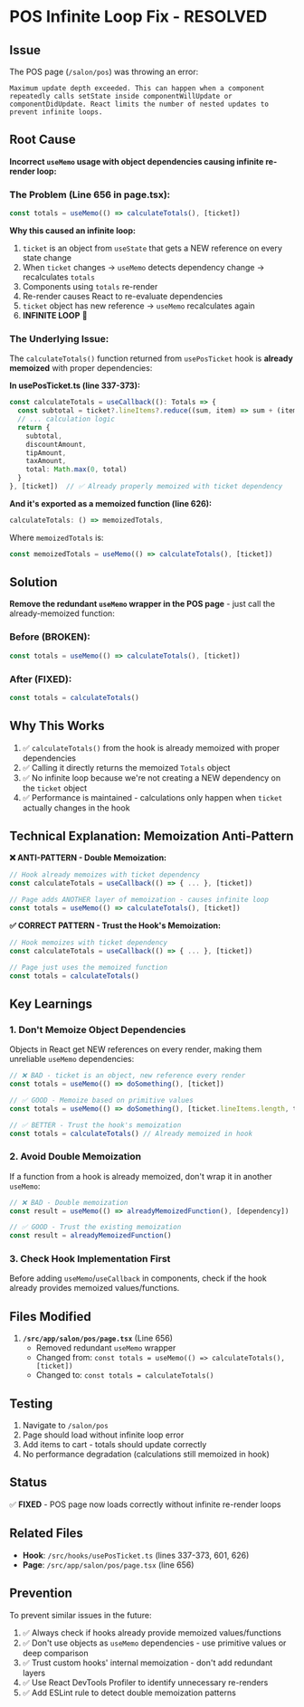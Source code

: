 # POS Infinite Loop Fix - RESOLVED

## Issue
The POS page (`/salon/pos`) was throwing an error:
```
Maximum update depth exceeded. This can happen when a component repeatedly calls setState inside componentWillUpdate or componentDidUpdate. React limits the number of nested updates to prevent infinite loops.
```

## Root Cause
**Incorrect `useMemo` usage with object dependencies causing infinite re-render loop:**

### The Problem (Line 656 in page.tsx):
```typescript
const totals = useMemo(() => calculateTotals(), [ticket])
```

**Why this caused an infinite loop:**

1. `ticket` is an object from `useState` that gets a NEW reference on every state change
2. When `ticket` changes → `useMemo` detects dependency change → recalculates `totals`
3. Components using `totals` re-render
4. Re-render causes React to re-evaluate dependencies
5. `ticket` object has new reference → `useMemo` recalculates again
6. **INFINITE LOOP** 🔄

### The Underlying Issue:
The `calculateTotals()` function returned from `usePosTicket` hook is **already memoized** with proper dependencies:

**In usePosTicket.ts (line 337-373):**
```typescript
const calculateTotals = useCallback((): Totals => {
  const subtotal = ticket?.lineItems?.reduce((sum, item) => sum + (item?.line_amount || 0), 0) || 0
  // ... calculation logic
  return {
    subtotal,
    discountAmount,
    tipAmount,
    taxAmount,
    total: Math.max(0, total)
  }
}, [ticket])  // ✅ Already properly memoized with ticket dependency
```

**And it's exported as a memoized function (line 626):**
```typescript
calculateTotals: () => memoizedTotals,
```

Where `memoizedTotals` is:
```typescript
const memoizedTotals = useMemo(() => calculateTotals(), [ticket])
```

## Solution
**Remove the redundant `useMemo` wrapper in the POS page** - just call the already-memoized function:

### Before (BROKEN):
```typescript
const totals = useMemo(() => calculateTotals(), [ticket])
```

### After (FIXED):
```typescript
const totals = calculateTotals()
```

## Why This Works
1. ✅ `calculateTotals()` from the hook is already memoized with proper dependencies
2. ✅ Calling it directly returns the memoized `Totals` object
3. ✅ No infinite loop because we're not creating a NEW dependency on the `ticket` object
4. ✅ Performance is maintained - calculations only happen when `ticket` actually changes in the hook

## Technical Explanation: Memoization Anti-Pattern

**❌ ANTI-PATTERN - Double Memoization:**
```typescript
// Hook already memoizes with ticket dependency
const calculateTotals = useCallback(() => { ... }, [ticket])

// Page adds ANOTHER layer of memoization - causes infinite loop
const totals = useMemo(() => calculateTotals(), [ticket])
```

**✅ CORRECT PATTERN - Trust the Hook's Memoization:**
```typescript
// Hook memoizes with ticket dependency
const calculateTotals = useCallback(() => { ... }, [ticket])

// Page just uses the memoized function
const totals = calculateTotals()
```

## Key Learnings

### 1. Don't Memoize Object Dependencies
Objects in React get NEW references on every render, making them unreliable `useMemo` dependencies:

```typescript
// ❌ BAD - ticket is an object, new reference every render
const totals = useMemo(() => doSomething(), [ticket])

// ✅ GOOD - Memoize based on primitive values
const totals = useMemo(() => doSomething(), [ticket.lineItems.length, ticket.customer_id])

// ✅ BETTER - Trust the hook's memoization
const totals = calculateTotals() // Already memoized in hook
```

### 2. Avoid Double Memoization
If a function from a hook is already memoized, don't wrap it in another `useMemo`:

```typescript
// ❌ BAD - Double memoization
const result = useMemo(() => alreadyMemoizedFunction(), [dependency])

// ✅ GOOD - Trust the existing memoization
const result = alreadyMemoizedFunction()
```

### 3. Check Hook Implementation First
Before adding `useMemo`/`useCallback` in components, check if the hook already provides memoized values/functions.

## Files Modified
1. **`/src/app/salon/pos/page.tsx`** (Line 656)
   - Removed redundant `useMemo` wrapper
   - Changed from: `const totals = useMemo(() => calculateTotals(), [ticket])`
   - Changed to: `const totals = calculateTotals()`

## Testing
1. Navigate to `/salon/pos`
2. Page should load without infinite loop error
3. Add items to cart - totals should update correctly
4. No performance degradation (calculations still memoized in hook)

## Status
✅ **FIXED** - POS page now loads correctly without infinite re-render loops

## Related Files
- **Hook**: `/src/hooks/usePosTicket.ts` (lines 337-373, 601, 626)
- **Page**: `/src/app/salon/pos/page.tsx` (line 656)

## Prevention
To prevent similar issues in the future:

1. ✅ Always check if hooks already provide memoized values/functions
2. ✅ Don't use objects as `useMemo` dependencies - use primitive values or deep comparison
3. ✅ Trust custom hooks' internal memoization - don't add redundant layers
4. ✅ Use React DevTools Profiler to identify unnecessary re-renders
5. ✅ Add ESLint rule to detect double memoization patterns
